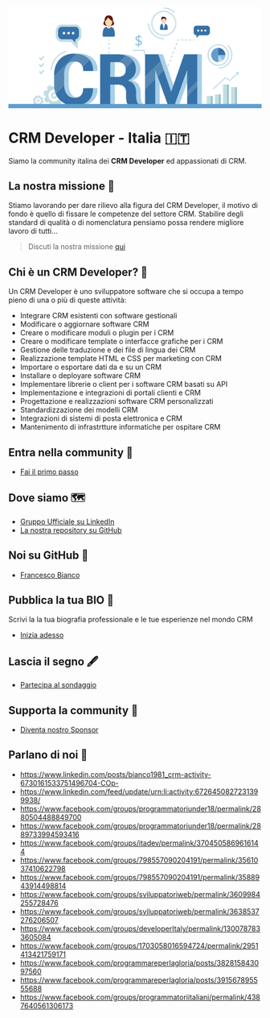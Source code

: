 [![CRM](header.png)](https://italia.codecrm.org)

# CRM Developer - Italia 🇮🇹

Siamo la community italina dei **CRM Developer** ed appassionati di CRM.

## La nostra missione 🚀

Stiamo lavorando per dare rilievo alla figura del CRM Developer, il motivo di fondo è quello di fissare le competenze del settore CRM.
Stabilire degli standard di qualità o di nomenclatura pensiamo possa rendere migliore lavoro di tutti...

> Discuti la nostra missione [qui](https://github.com/codecrm/crm-dev-it/issues/1)

## Chi è un CRM Developer? 🧐

Un CRM Developer è uno sviluppatore software che si occupa a tempo pieno di una o più di queste attività:

- Integrare CRM esistenti con software gestionali
- Modificare o aggiornare software CRM
- Creare o modificare moduli o plugin per i CRM
- Creare o modificare template o interfacce grafiche per i CRM
- Gestione delle traduzione e dei file di lingua dei CRM
- Realizzazione template HTML e CSS per marketing con CRM
- Importare o esportare dati da e su un CRM
- Installare o deployare software CRM
- Implementare librerie o client per i software CRM basati su API
- Implementazione e integrazioni di portali clienti e CRM
- Progettazione e realizzazioni software CRM personalizzati
- Standardizzazione dei modelli CRM
- Integrazioni di sistemi di posta elettronica e CRM
- Mantenimento di infrastrtture informatiche per ospitare CRM

## Entra nella community 🚌

- [Fai il primo passo](WELCOME.md)

## Dove siamo 🗺

- [Gruppo Ufficiale su LinkedIn](https://www.linkedin.com/groups/8315386/)
- [La nostra repository su GitHub](https://github.com/codecrm/crm-dev-it)

## Noi su GitHub 👾

-  [Francesco Bianco](https://github.com/francescobianco)

## Pubblica la tua BIO 📘

Scrivi la la tua biografia professionale e le tue esperienze nel mondo CRM

- [Inizia adesso](https://github.com/codecrm/crm-dev-it/new/main/bio)

## Lascia il segno 🖋

- [Partecipa al sondaggio](https://it.surveymonkey.com/r/57V86W3)

## Supporta la community 💖

- [Diventa nostro Sponsor](https://github.com/sponsors/codecrm)

## Parlano di noi 🔗

- <https://www.linkedin.com/posts/bianco1981_crm-activity-6730161533751496704-COp->
- <https://www.linkedin.com/feed/update/urn:li:activity:6726450827231399938/>
- <https://www.facebook.com/groups/programmatoriunder18/permalink/2880504488849700>
- <https://www.facebook.com/groups/programmatoriunder18/permalink/2889733994593416>
- <https://www.facebook.com/groups/itadev/permalink/3704505869616144>
- <https://www.facebook.com/groups/798557090204191/permalink/3561037410622798>
- <https://www.facebook.com/groups/798557090204191/permalink/3588943914498814>
- <https://www.facebook.com/groups/sviluppatoriweb/permalink/3609984255728476>
- <https://www.facebook.com/groups/sviluppatoriweb/permalink/3638537276206507>
- <https://www.facebook.com/groups/developerItaly/permalink/1300787833605084>
- <https://www.facebook.com/groups/1703058016594724/permalink/2951413421759171>
- <https://www.facebook.com/programmareperlagloria/posts/382815843097560>
- <https://www.facebook.com/programmareperlagloria/posts/391567895555688>
- <https://www.facebook.com/groups/programmatoriitaliani/permalink/4387640561306173>
